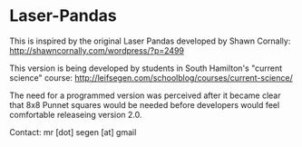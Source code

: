 Laser-Pandas
============
This is inspired by the original Laser Pandas developed by Shawn Cornally: http://shawncornally.com/wordpress/?p=2499

This version is being developed by students in South Hamilton's "current science" course: http://leifsegen.com/schoolblog/courses/current-science/

The need for a programmed version was perceived after it became clear that 8x8 Punnet squares would be needed before developers would feel comfortable releaseing version 2.0.

Contact: mr [dot] segen [at] gmail
